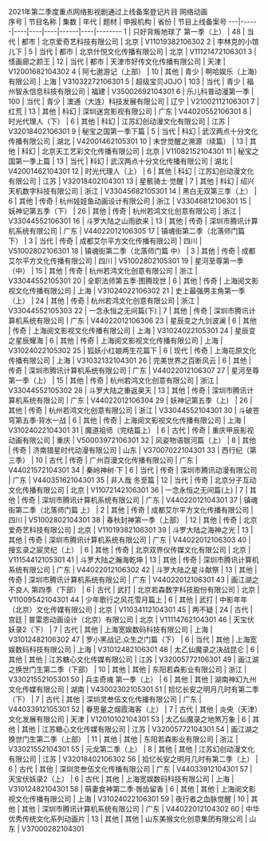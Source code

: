 2021年第二季度重点网络影视剧通过上线备案登记片目
网络动画							
序号 | 节目名称 | 集数 | 年代 | 题材 | 申报机构 | 省份 | 节目上线备案号
---|------|----|----|----|------|----|--------
1 | 只好背叛地球了 第一季（上） | 48 | 当代 | 都市 | 北京爱奇艺科技有限公司 | 北京 | V11019382106302
2 | 李林克的小馆儿下 | 5 | 当代 | 都市 | 北京什悦文化传播有限公司 | 北京 | V11121472106301
3 | 怪画廊之颜王 | 12 | 当代 | 都市 | 天津市好传文化传播有限公司 | 天津 | V12001682104302
4 | 阿七遨游记（上部） | 10 | 其他 | 青少 | 啊哈娱乐（上海）有限公司 | 上海 | V31032272106301
5 | 超级宝贝JOJO | 103 | 当代 | 青少 | 福州智永信息科技有限公司 | 福建 | V35002692104301
6 | 乐儿科普动漫第一季 | 100 | 当代 | 青少 | 澳通（大连）科技发展有限公司 | 辽宁 | V21002112106301
7 | 红荒 | 13 | 其他 | 科幻 | 深圳迷宫影视有限公司 | 广东 | V44020552106301
8 | 时光代理人（下） | 6 | 其他 | 科幻 | 江苏幻创动漫文化有限公司 | 江苏 | V32018402106301
9 | 秘宝之国第一季下篇 | 5 | 当代 | 科幻 | 武汉两点十分文化传播有限公司 | 湖北 | V42001462105301
10 | 末世觉醒之溯源（续篇） | 13 | 其他 | 科幻 | 北京天工艺彩文化传播有限公司 | 北京 | V11082152104301
11 | 秘宝之国第一季上篇 | 13 | 当代 | 科幻 | 武汉两点十分文化传播有限公司 | 湖北 | V42001462104301
12 | 时光代理人（上） | 6 | 其他 | 科幻 | 江苏幻创动漫文化有限公司 | 江苏 | V32018402104301
13 | 星骸骑士·觉醒 | 7 | 其他 | 科幻 | 绍兴天机数字科技有限公司 | 浙江 | V33045682105301
14 | 黑白无双第三季（上） | 6 | 其他 | 传奇 | 杭州娃娃鱼动画设计有限公司 | 浙江 | V33046812106301
15 | 妖神记第五季（下） | 26 | 其他 | 传奇 | 杭州若鸿文化创意有限公司 | 浙江 | V33044552106301
16 | 斗罗大陆之山雨欲来 | 13 | 其他 | 传奇 | 深圳市腾讯计算机系统有限公司 | 广东 | V44022012106305
17 | 镇魂街第二季（北落师门篇 下） | 3 | 当代 | 传奇 | 成都艾尔平方文化传播有限公司 | 四川 | V51002802106301
18 | 镇魂街第二季（北落师门篇 中） | 3 | 其他 | 传奇 | 成都艾尔平方文化传播有限公司 | 四川 | V51002802105301
19 | 星河至尊第一季（中） | 15 | 其他 | 传奇 | 杭州若鸿文化创意有限公司 | 浙江 | V33044552105301
20 | 全职法师第五季·图腾现世 | 6 | 其他 | 传奇 | 上海阅文影视文化传播有限公司 | 上海 | V31024022106302
21 | 史上最强男主角第一季（上） | 24 | 其他 | 传奇 | 杭州若鸿文化创意有限公司 | 浙江 | V33044552105303
22 | 一念永恒之无间篇(下) | 7 | 其他 | 传奇 | 深圳市腾讯计算机系统有限公司 | 广东 | V44022012106306
23 | 星辰变之九剑波澜 | 6 | 其他 | 传奇 | 上海阅文影视文化传播有限公司 | 上海 | V31024022105301
24 | 星辰变之星辰耀海 | 6 | 其他 | 传奇 | 上海阅文影视文化传播有限公司 | 上海 | V31024022105302
25 | 狐妖小红娘两生花篇下 | 6 | 现代 | 传奇 | 上海花原文化传播有限公司 | 上海 | V31032132104301
26 | 完美世界之百断风云 | 6 | 其他 | 传奇 | 深圳市腾讯计算机系统有限公司 | 广东 | V44022012106307
27 | 星河至尊第一季（上） | 15 | 其他 | 传奇 | 杭州若鸿文化创意有限公司 | 浙江 | V33044552105302
28 | 斗罗大陆之重返昊天 | 13 | 其他 | 传奇 | 深圳市腾讯计算机系统有限公司 | 广东 | V44022012106304
29 | 妖神记第五季（上） | 26 | 其他 | 传奇 | 杭州若鸿文化创意有限公司 | 浙江 | V33044552104301
30 | 斗破苍穹第五季·背水一战 | 6 | 其他 | 传奇 | 上海阅文影视文化传播有限公司 | 上海 | V31024022104301
31 | 魔道祖师（完结篇上） | 6 | 古代 | 传奇 | 重庆甲辰影视动画有限公司 | 重庆 | V50003972106301
32 | 风姿物语银河篇（上） | 8 | 其他 | 传奇 | 济南猎星时代动漫有限公司 | 山东 | V37007022104301
33 | 西行纪（第三季） | 10 | 古代 | 传奇 | 广州百漫文化传播有限公司 | 广东 | V44021572104301
34 | 秦岭神树·下 | 6 | 当代 | 传奇 | 深圳市腾讯动漫有限公司 | 广东 | V44035162104301
35 | 非人哉 冬至篇 | 12 | 当代 | 传奇 | 北京分子互动文化传播有限公司 | 北京 | V11072142106301
36 | 一念永恒之无间篇(上) | 7 | 其他 | 传奇 | 深圳市腾讯计算机系统有限公司 | 广东 | V44022012104301
37 | 镇魂街第二季（北落师门篇 上） | 2 | 其他 | 传奇 | 成都艾尔平方文化传播有限公司 | 四川 | V51002802104301
38 | 春秋封神第一季（上部） | 12 | 其他 | 传奇 | 北京爱奇艺科技有限公司 | 北京 | V11019382106301
39 | 斗罗大陆之海神之光 | 13 | 其他 | 传奇 | 深圳市腾讯计算机系统有限公司 | 广东 | V44022012106303
40 | 搜玄录之宸灵纪（上） | 6 | 其他 | 传奇 | 北京双界仪传媒文化有限公司 | 北京 | V11154412105301
41 | 斗罗大陆之瀚海乾坤 | 13 | 其他 | 传奇 | 深圳市腾讯计算机系统有限公司 | 广东 | V44022012106302
42 | 斗罗大陆之星斗献祭 | 13 | 其他 | 传奇 | 深圳市腾讯计算机系统有限公司 | 广东 | V44022012106301
43 | 画江湖之不良人 第四季（下部） | 6 | 古代 | 武打 | 北京若森数字科技股份有限公司 | 北京 | V11009542104301
44 | 少年歌行之风花雪月篇上 | 6 | 其他 | 武打 | 中影年年（北京）文化传媒有限公司 | 北京 | V11034112104301
45 | 两不疑 | 24 | 古代 | 宫廷 | 普雷恩动画设计（北京）有限公司 | 北京 | V11114762104301
46 | 天宝伏妖录2（下） | 7 | 古代 | 其他 | 上海宽娱数码科技有限公司 | 上海 | V31012482106302
47 | 罗小黑战记.众生之门篇（下） | 6 | 当代 | 其他 | 上海宽娱数码科技有限公司 | 上海 | V31012482106301
48 | 太乙仙魔录之决战昆仑 | 6 | 其他 | 其他 | 江苏糖心文化传媒有限公司 | 江苏 | V32005772106301
49 | 画江湖之换世门生第二季（下部） | 10 | 其他 | 其他 | 东阳若森影业有限公司 | 浙江 | V33021552105301
50 | 兵主奇魂 第一季（上） | 6 | 其他 | 其他 | 湖南神幻九州文化传媒有限公司 | 湖南 | V43002302105301
51 | 拾忆长安之明月几时有第二季（下） | 7 | 古代 | 其他 | 深圳灵叁伍文化传播有限公司 | 广东 | V44033912105301
52 | 眷思量之烟霞海客（上） | 7 | 古代 | 其他 | 炎央（天津）文化发展有限公司 | 天津 | V12010102104301
53 | 太乙仙魔录之地煞万象 | 6 | 其他 | 其他 | 江苏糖心文化传媒有限公司 | 江苏 | V32005772104301
54 | 画江湖之换世门生第二季（上部） | 11 | 其他 | 其他 | 东阳若森影业有限公司 | 浙江 | V33021552104301
55 | 元龙第二季（上） | 8 | 其他 | 其他 | 江苏幻创动漫文化有限公司 | 江苏 | V32018402106302
56 | 拾忆长安之明月几时有第二季（上） | 6 | 古代 | 其他 | 深圳灵叁伍文化传播有限公司 | 广东 | V44033912104301
57 | 天宝伏妖录2（上） | 6 | 古代 | 其他 | 上海宽娱数码科技有限公司 | 上海 | V31012482104301
58 | 萌妻食神第二季·唇齿留香 | 6 | 其他 | 其他 | 上海阅文影视文化传播有限公司 | 上海 | V31024022106301
59 | 夜行者之血脉觉醒 | 10 | 其他 | 其他 | 深圳市腾讯计算机系统有限公司 | 广东 | V44022012104302
60 | 中华优秀传统文化系列动画片 | 13 | 其他 | 其他 | 山东美猴文化创意集团有限公司 | 山东 | V37000282104301
